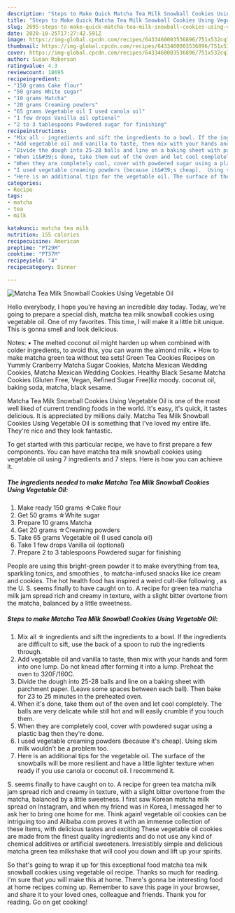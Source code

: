 ```yaml
---
description: "Steps to Make Quick Matcha Tea Milk Snowball Cookies Using Vegetable Oil"
title: "Steps to Make Quick Matcha Tea Milk Snowball Cookies Using Vegetable Oil"
slug: 2695-steps-to-make-quick-matcha-tea-milk-snowball-cookies-using-vegetable-oil
date: 2020-10-25T17:27:42.591Z
image: https://img-global.cpcdn.com/recipes/6433460003536896/751x532cq70/matcha-tea-milk-snowball-cookies-using-vegetable-oil-recipe-main-photo.jpg
thumbnail: https://img-global.cpcdn.com/recipes/6433460003536896/751x532cq70/matcha-tea-milk-snowball-cookies-using-vegetable-oil-recipe-main-photo.jpg
cover: https://img-global.cpcdn.com/recipes/6433460003536896/751x532cq70/matcha-tea-milk-snowball-cookies-using-vegetable-oil-recipe-main-photo.jpg
author: Susan Roberson
ratingvalue: 4.3
reviewcount: 18695
recipeingredient:
- "150 grams Cake flour"
- "50 grams White sugar"
- "10 grams Matcha"
- "20 grams Creaming powders"
- "65 grams Vegetable oil I used canola oil"
- "1 few drops Vanilla oil optional"
- "2 to 3 tablespoons Powdered sugar for finishing"
recipeinstructions:
- "Mix all ☆ ingredients and sift the ingredients to a bowl. If the ingredients are difficult to sift, use the back of a spoon to rub the ingredients through."
- "Add vegetable oil and vanilla to taste, then mix with your hands and form into one lump. Do not knead after forming it into a lump. Preheat the oven to 320F/160C."
- "Divide the dough into 25-28 balls and line on a baking sheet with parchment paper. (Leave some spaces between each ball). Then bake for 23 to 25 minutes in the preheated oven."
- "When it&#39;s done, take them out of the oven and let cool completely. The balls are very delicate while still hot and will easily crumble if you touch them."
- "When they are completely cool, cover with powdered sugar using a plastic bag then they&#39;re done."
- "I used vegetable creaming powders (because it&#39;s cheap).  Using skim milk wouldn&#39;t be a problem too."
- "Here is an additional tips for the vegetable oil. The surface of the snowballs will be more resilient and have a little lighter texture when ready if you use canola or coconut oil. I recommend it."
categories:
- Recipe
tags:
- matcha
- tea
- milk

katakunci: matcha tea milk 
nutrition: 155 calories
recipecuisine: American
preptime: "PT29M"
cooktime: "PT37M"
recipeyield: "4"
recipecategory: Dinner

---
```



![Matcha Tea Milk Snowball Cookies Using Vegetable Oil](https://img-global.cpcdn.com/recipes/6433460003536896/751x532cq70/matcha-tea-milk-snowball-cookies-using-vegetable-oil-recipe-main-photo.jpg)

Hello everybody, I hope you're having an incredible day today. Today, we're going to prepare a special dish, matcha tea milk snowball cookies using vegetable oil. One of my favorites. This time, I will make it a little bit unique. This is gonna smell and look delicious.

Notes: • The melted coconut oil might harden up when combined with colder ingredients, to avoid this, you can warm the almond milk. • How to make matcha green tea without tea sets! Green Tea Cookies Recipes on Yummly Cranberry Matcha Sugar Cookies, Matcha Mexican Wedding Cookies, Matcha Mexican Wedding Cookies. Healthy Black Sesame Matcha Cookies (Gluten Free, Vegan, Refined Sugar Free)liz moody. coconut oil, baking soda, matcha, black sesame.

Matcha Tea Milk Snowball Cookies Using Vegetable Oil is one of the most well liked of current trending foods in the world. It's easy, it's quick, it tastes delicious. It is appreciated by millions daily. Matcha Tea Milk Snowball Cookies Using Vegetable Oil is something that I've loved my entire life. They're nice and they look fantastic.


To get started with this particular recipe, we have to first prepare a few components. You can have matcha tea milk snowball cookies using vegetable oil using 7 ingredients and 7 steps. Here is how you can achieve it.

<!--inarticleads1-->

##### The ingredients needed to make Matcha Tea Milk Snowball Cookies Using Vegetable Oil:

1. Make ready 150 grams ☆Cake flour
1. Get 50 grams ☆White sugar
1. Prepare 10 grams Matcha
1. Get 20 grams ☆Creaming powders
1. Take 65 grams Vegetable oil (I used canola oil)
1. Take 1 few drops Vanilla oil (optional)
1. Prepare 2 to 3 tablespoons Powdered sugar for finishing


People are using this bright-green powder it to make everything from tea, sparkling tonics, and smoothies , to matcha-infused snacks like ice cream and cookies. The hot health food has inspired a weird cult-like following , as the U. S. seems finally to have caught on to. A recipe for green tea matcha milk jam spread rich and creamy in texture, with a slight bitter overtone from the matcha, balanced by a little sweetness. 

<!--inarticleads2-->

##### Steps to make Matcha Tea Milk Snowball Cookies Using Vegetable Oil:

1. Mix all ☆ ingredients and sift the ingredients to a bowl. If the ingredients are difficult to sift, use the back of a spoon to rub the ingredients through.
1. Add vegetable oil and vanilla to taste, then mix with your hands and form into one lump. Do not knead after forming it into a lump. Preheat the oven to 320F/160C.
1. Divide the dough into 25-28 balls and line on a baking sheet with parchment paper. (Leave some spaces between each ball). Then bake for 23 to 25 minutes in the preheated oven.
1. When it&#39;s done, take them out of the oven and let cool completely. The balls are very delicate while still hot and will easily crumble if you touch them.
1. When they are completely cool, cover with powdered sugar using a plastic bag then they&#39;re done.
1. I used vegetable creaming powders (because it&#39;s cheap).  Using skim milk wouldn&#39;t be a problem too.
1. Here is an additional tips for the vegetable oil. The surface of the snowballs will be more resilient and have a little lighter texture when ready if you use canola or coconut oil. I recommend it.


S. seems finally to have caught on to. A recipe for green tea matcha milk jam spread rich and creamy in texture, with a slight bitter overtone from the matcha, balanced by a little sweetness. I first saw Korean matcha milk spread on Instagram, and when my friend was in Korea, I messaged her to ask her to bring one home for me. Think again! vegetable oil cookies can be intriguing too and Alibaba.com proves it with an immense collection of these items, with delicious tastes and exciting These vegetable oil cookies are made from the finest quality ingredients and do not use any kind of chemical additives or artificial sweeteners. Irresistibly simple and delicious matcha green tea milkshake that will cool you down and lift up your spirits. 

So that's going to wrap it up for this exceptional food matcha tea milk snowball cookies using vegetable oil recipe. Thanks so much for reading. I'm sure that you will make this at home. There's gonna be interesting food at home recipes coming up. Remember to save this page in your browser, and share it to your loved ones, colleague and friends. Thank you for reading. Go on get cooking!
